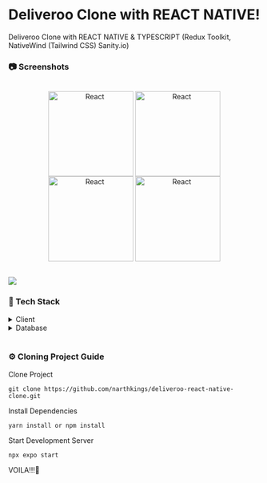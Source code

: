 # Deliveroo Clone with REACT NATIVE!

  <p> Deliveroo Clone with REACT NATIVE & TYPESCRIPT (Redux Toolkit, NativeWind (Tailwind CSS) Sanity.io)</p>

### :camera: Screenshots

<div style="display: inline_block" align="center"><br>
  <img align="center" alt="React"  width="170" src="https://i.ibb.co/twRJGMS/Simulator-Screen-Shot-i-Phone-14-2023-03-26-at-16-36-38.png">
  <img align="center" alt="React"  width="170" src="https://i.ibb.co/j5WPpcc/Simulator-Screen-Shot-i-Phone-14-2023-03-26-at-16-36-57.png">
  <img align="center" alt="React"  width="170" src="https://i.ibb.co/d5wCz0L/Simulator-Screen-Shot-i-Phone-14-2023-03-26-at-16-37-03.png">
  <img align="center" alt="React"  width="170" src="https://i.ibb.co/f4fWrf4/Simulator-Screen-Shot-i-Phone-14-2023-03-26-at-16-37-10.png">
</div>

<br />

![](https://img.shields.io/badge/Deliveroo-00CCBC?style=for-the-badge&logo=Deliveroo&logoColor=white)

### :space_invader: Tech Stack

<details>
  <summary>Client</summary>
  <ul>
    <li><a href="https://#/">Javascript</a></li>
    <li><a href="https://docs.expo.dev/workflow/expo-cli">Expo</a></li>
    <li><a href="https://reactnative.dev">React Native</a></li>
     <li><a href="https://tailwindcss.com/">TailwindCSS</a></li>
     <li><a href="https://www.nativewind.dev/">NativeWind</a></li>
  </ul>
</details>

<details>
  <summary>Database</summary>
    <ul>
      <li><a href="https://www.sanity.io">Sanity</a></li>
    </ul>
</details>

<br />

### :gear: Cloning Project Guide

Clone Project

```
git clone https://github.com/narthkings/deliveroo-react-native-clone.git
```

Install Dependencies

```
yarn install or npm install
```

Start Development Server

```
npx expo start
```

VOILA!!!🤗

